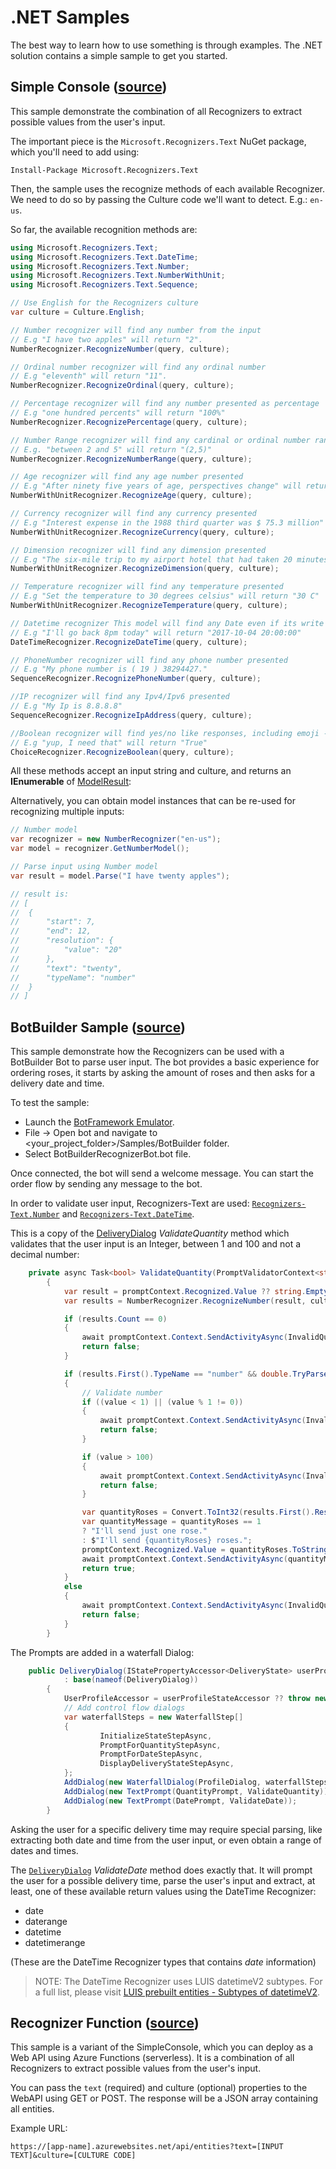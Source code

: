 # .NET Samples

The best way to learn how to use something is through examples. The .NET solution contains a simple sample to get you started.

## Simple Console ([source](./SimpleConsole))

This sample demonstrate the combination of all Recognizers to extract possible values from the user's input.

The important piece is the `Microsoft.Recognizers.Text` NuGet package, which you'll need to add using:

````
Install-Package Microsoft.Recognizers.Text
````

Then, the sample uses the recognize methods of each available Recognizer. We need to do so by passing the Culture code we'll want to detect. E.g.: `en-us`.

So far, the available recognition methods are:

````C#
using Microsoft.Recognizers.Text;
using Microsoft.Recognizers.Text.DateTime;
using Microsoft.Recognizers.Text.Number;
using Microsoft.Recognizers.Text.NumberWithUnit;
using Microsoft.Recognizers.Text.Sequence;

// Use English for the Recognizers culture
var culture = Culture.English;

// Number recognizer will find any number from the input
// E.g "I have two apples" will return "2".
NumberRecognizer.RecognizeNumber(query, culture);

// Ordinal number recognizer will find any ordinal number
// E.g "eleventh" will return "11".
NumberRecognizer.RecognizeOrdinal(query, culture);

// Percentage recognizer will find any number presented as percentage
// E.g "one hundred percents" will return "100%"
NumberRecognizer.RecognizePercentage(query, culture);

// Number Range recognizer will find any cardinal or ordinal number range
// E.g. "between 2 and 5" will return "(2,5)"
NumberRecognizer.RecognizeNumberRange(query, culture);

// Age recognizer will find any age number presented
// E.g "After ninety five years of age, perspectives change" will return "95 Year"
NumberWithUnitRecognizer.RecognizeAge(query, culture);

// Currency recognizer will find any currency presented
// E.g "Interest expense in the 1988 third quarter was $ 75.3 million" will return "75300000 Dollar"
NumberWithUnitRecognizer.RecognizeCurrency(query, culture);

// Dimension recognizer will find any dimension presented
// E.g "The six-mile trip to my airport hotel that had taken 20 minutes earlier in the day took more than three hours." will return "6 Mile"
NumberWithUnitRecognizer.RecognizeDimension(query, culture);

// Temperature recognizer will find any temperature presented
// E.g "Set the temperature to 30 degrees celsius" will return "30 C"
NumberWithUnitRecognizer.RecognizeTemperature(query, culture);

// Datetime recognizer This model will find any Date even if its write in coloquial language 
// E.g "I'll go back 8pm today" will return "2017-10-04 20:00:00"
DateTimeRecognizer.RecognizeDateTime(query, culture);

// PhoneNumber recognizer will find any phone number presented
// E.g "My phone number is ( 19 ) 38294427."
SequenceRecognizer.RecognizePhoneNumber(query, culture);

//IP recognizer will find any Ipv4/Ipv6 presented
// E.g "My Ip is 8.8.8.8"
SequenceRecognizer.RecognizeIpAddress(query, culture);

//Boolean recognizer will find yes/no like responses, including emoji -
// E.g "yup, I need that" will return "True"
ChoiceRecognizer.RecognizeBoolean(query, culture);
````

All these methods accept an input string and culture, and returns an **IEnumerable** of [ModelResult](../Microsoft.Recognizers.Text/Models/ModelResult.cs):

Alternatively, you can obtain model instances that can be re-used for recognizing multiple inputs:

````C#
// Number model
var recognizer = new NumberRecognizer("en-us");
var model = recognizer.GetNumberModel();

// Parse input using Number model
var result = model.Parse("I have twenty apples");

// result is:
// [
// 	{
// 		"start": 7,
// 		"end": 12,
// 		"resolution": {
// 			"value": "20"
// 		},
// 		"text": "twenty",
// 		"typeName": "number"
// 	}
// ]
````

## BotBuilder Sample ([source](./BotBuilder))

This sample demonstrate how the Recognizers can be used with a BotBuilder Bot to parse user input. The bot provides a basic experience for ordering roses, it starts by asking the amount of roses and then asks for a delivery date and time.

To test the sample:
- Launch the [BotFramework Emulator](https://github.com/Microsoft/BotFramework-Emulator/releases).
- File -> Open bot and navigate to <your_project_folder>/Samples/BotBuilder folder.
- Select BotBuilderRecognizerBot.bot file.

Once connected, the bot will send a welcome message. You can start the order flow by sending any message to the bot.

In order to validate user input, Recognizers-Text are used: [`Recognizers-Text.Number`](./Recognizers-Text/.NET/Microsoft.Recognizers.Text.Number/NumberRecognizer.cs) and [`Recognizers-Text.DateTime`](/Recognizers-Text/.NET/Microsoft.Recognizers.Text.Number/DateTimeRecognizer.cs).

This is a copy of the [DeliveryDialog](./BotBuilder/Dialogs/DeliveryDialog.cs) _ValidateQuantity_ method which validates that the user input is an Integer, between 1 and 100 and not a decimal number:

````C#
	private async Task<bool> ValidateQuantity(PromptValidatorContext<string> promptContext, CancellationToken cancellationToken)
        {
            var result = promptContext.Recognized.Value ?? string.Empty;
            var results = NumberRecognizer.RecognizeNumber(result, culture);

            if (results.Count == 0)
            {
                await promptContext.Context.SendActivityAsync(InvalidQuantityErrorMessage);
                return false;
            }

            if (results.First().TypeName == "number" && double.TryParse(results.First().Resolution["value"].ToString(), out double value))
            {
                // Validate number
                if ((value < 1) || (value % 1 != 0))
                {
                    await promptContext.Context.SendActivityAsync(InvalidQuantityErrorMessage);
                    return false;
                }

                if (value > 100)
                {
                    await promptContext.Context.SendActivityAsync(InvalidOverQuantityErrorMessage);
                    return false;
                }

                var quantityRoses = Convert.ToInt32(results.First().Resolution["value"]);
                var quantityMessage = quantityRoses == 1
                ? "I'll send just one rose."
                : $"I'll send {quantityRoses} roses.";
                promptContext.Recognized.Value = quantityRoses.ToString();
                await promptContext.Context.SendActivityAsync(quantityMessage);
                return true;
            }
            else
            {
                await promptContext.Context.SendActivityAsync(InvalidQuantityErrorMessage);
                return false;
            }
        }
````

The Prompts are added in a waterfall Dialog:

````C#
	public DeliveryDialog(IStatePropertyAccessor<DeliveryState> userProfileStateAccessor, ILoggerFactory loggerFactory)
            : base(nameof(DeliveryDialog))
        {
            UserProfileAccessor = userProfileStateAccessor ?? throw new ArgumentNullException(nameof(userProfileStateAccessor));
            // Add control flow dialogs
            var waterfallSteps = new WaterfallStep[]
            {
                    InitializeStateStepAsync,
                    PromptForQuantityStepAsync,
                    PromptForDateStepAsync,
                    DisplayDeliveryStateStepAsync,
            };
            AddDialog(new WaterfallDialog(ProfileDialog, waterfallSteps));
            AddDialog(new TextPrompt(QuantityPrompt, ValidateQuantity));
            AddDialog(new TextPrompt(DatePrompt, ValidateDate));
        }
````

Asking the user for a specific delivery time may require special parsing, like extracting both date and time from the user input, or even obtain a range of dates and times.

The [`DeliveryDialog`](./BotBuilder/Dialogs/DeliveryDialog.cs) _ValidateDate_ method does exactly that. It will prompt the user for a possible delivery time, parse the user's input and extract, at least, one of these available return values using the DateTime Recognizer:

 - date
 - daterange
 - datetime
 - datetimerange

(These are the DateTime Recognizer types that contains *date* information)

> NOTE: The DateTime Recognizer uses LUIS datetimeV2 subtypes. For a full list, please visit [LUIS prebuilt entities - Subtypes of datetimeV2](https://docs.microsoft.com/en-us/azure/cognitive-services/luis/pre-builtentities#subtypes-of-datetimev2).

## Recognizer Function ([source](./RecognizerFunction))
This sample is a variant of the SimpleConsole, which you can deploy as a Web API using Azure Functions (serverless). It is a combination of all Recognizers to extract possible values from the user's input. 

You can pass the `text` (required) and culture (optional) properties to the WebAPI using GET or POST. The response will be a JSON array containing all entities. 

Example URL:
```
https://[app-name].azurewebsites.net/api/entities?text=[INPUT TEXT]&culture=[CULTURE CODE]
```
